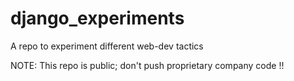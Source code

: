 # django_experiments
A repo to experiment different web-dev tactics

NOTE: This repo is public; don't push proprietary company code !!
